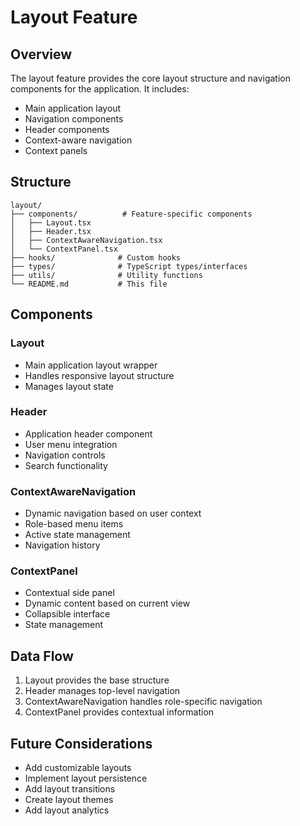 # Layout Feature

## Overview

The layout feature provides the core layout structure and navigation components for the application. It includes:

- Main application layout
- Navigation components
- Header components
- Context-aware navigation
- Context panels

## Structure

```
layout/
├── components/          # Feature-specific components
│   ├── Layout.tsx
│   ├── Header.tsx
│   ├── ContextAwareNavigation.tsx
│   └── ContextPanel.tsx
├── hooks/              # Custom hooks
├── types/              # TypeScript types/interfaces
├── utils/              # Utility functions
└── README.md           # This file
```

## Components

### Layout

- Main application layout wrapper
- Handles responsive layout structure
- Manages layout state

### Header

- Application header component
- User menu integration
- Navigation controls
- Search functionality

### ContextAwareNavigation

- Dynamic navigation based on user context
- Role-based menu items
- Active state management
- Navigation history

### ContextPanel

- Contextual side panel
- Dynamic content based on current view
- Collapsible interface
- State management

## Data Flow

1. Layout provides the base structure
2. Header manages top-level navigation
3. ContextAwareNavigation handles role-specific navigation
4. ContextPanel provides contextual information

## Future Considerations

- Add customizable layouts
- Implement layout persistence
- Add layout transitions
- Create layout themes
- Add layout analytics
